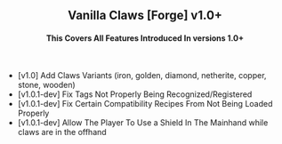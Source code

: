 <div align="center"> 

  <h2> Vanilla Claws [Forge] v1.0+ </h2>

  <h4> This Covers All Features Introduced In versions 1.0+ </h4>
  
  <br>

</div>

<ul>
  <li> [v1.0] Add Claws Variants (iron, golden, diamond, netherite, copper, stone, wooden) </li>
  <li> [v1.0.1-dev] Fix Tags Not Properly Being Recognized/Registered </li>
  <li> [v1.0.1-dev] Fix Certain Compatibility Recipes From Not Being Loaded Properly </li>
  <li> [v1.0.1-dev] Allow The Player To Use a Shield In The Mainhand while claws are in the offhand </li>
</ul>
